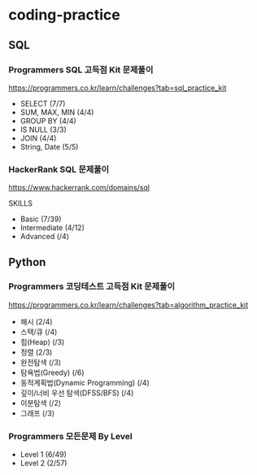 # coding-practice
## SQL
### Programmers SQL 고득점 Kit 문제풀이
https://programmers.co.kr/learn/challenges?tab=sql_practice_kit
- SELECT (7/7)
- SUM, MAX, MIN (4/4)
- GROUP BY (4/4)
- IS NULL (3/3)
- JOIN (4/4)
- String, Date (5/5)

### HackerRank SQL 문제풀이 
https://www.hackerrank.com/domains/sql

SKILLS
- Basic (7/39)
- Intermediate (4/12)
- Advanced (/4)
 

## Python
### Programmers 코딩테스트 고득점 Kit 문제풀이
https://programmers.co.kr/learn/challenges?tab=algorithm_practice_kit
- 해시 (2/4)
- 스택/큐 (/4)
- 힙(Heap) (/3)
- 정렬 (2/3)
- 완전탐색 (/3)
- 탐욕법(Greedy) (/6)
- 동적계획법(Dynamic Programming) (/4)
- 깊이/너비 우선 탐색(DFSS/BFS) (/4)
- 이분탐색 (/2)
- 그래프 (/3)

### Programmers 모든문제 By Level
- Level 1 (6/49)
- Level 2 (2/57)